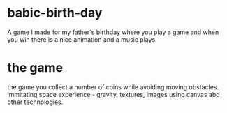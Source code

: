# babic-birth-day

A game I made for my father's birthday where you play a game and when you win there is a nice animation and a music plays.

# the game
the game you collect a number of coins while avoiding moving obstacles.
immitating space experience - gravity, textures, images
using canvas abd other technologies.